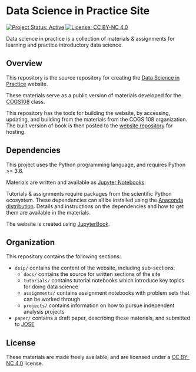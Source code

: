 # Data Science in Practice Site
[![Project Status: Active](https://www.repostatus.org/badges/latest/active.svg)](https://www.repostatus.org/#active)
[![License: CC BY-NC 4.0](https://img.shields.io/badge/License-CC%20BY--NC%204.0-lightgrey.svg)](https://creativecommons.org/licenses/by-nc/4.0/)

Data science in practice is a collection of materials & assignments for learning and practice introductory data science.

## Overview

This repository is the source repository for creating the [Data Science in Practice](https://datascienceinpractice.github.io/) website.

These materials serve as a public version of materials developed for the [COGS108](https://github.com/COGS108) class.

This repository has the tools for building the website, by accessing, updating, and building from the materials from the COGS 108 organization.
The built version of book is then posted to the
[website repository](https://github.com/DataScienceInPractice/datascienceinpractice.github.io)
for hosting.

## Dependencies

This project uses the Python programming language, and requires Python >= 3.6. 

Materials are written and available as [Jupyter Notebooks](https://jupyter.org/). 

Tutorials & assignments require packages from the scientific Python ecosystem. These dependencies can all be installed using the 
[Anaconda distribution](https://www.anaconda.com/products/individual). Details and instructions on the dependencies
and how to get them are available in the materials.

The website is created using [JupyterBook](https://github.com/executablebooks/jupyter-book).

## Organization

This repository contains the following sections:

- `dsip/` contains the content of the website, including sub-sections:
    - `docs/` contains the source for written sections of the site
    - `tutorials/` contains tutorial notebooks which introduce key topics for doing data science
    - `assignments/` contains assignment notebooks with problem sets that can be worked through
    - `projects/` contains information on how to pursue independent analysis projects
- `paper/` contains a draft paper, describing these materials, and submitted to [JOSE](https://jose.theoj.org/)

## License

These materials are made freely available, and are licensed under a [CC BY-NC 4.0](https://creativecommons.org/licenses/by-nc/4.0/) license.
